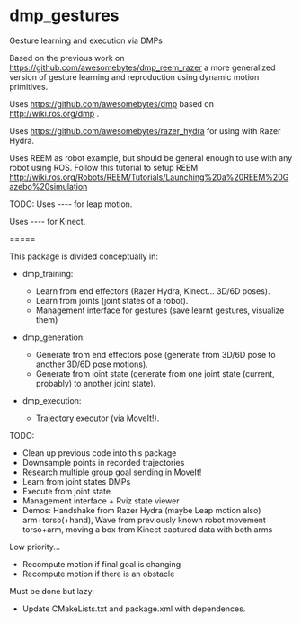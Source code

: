 dmp_gestures
============

Gesture learning and execution via DMPs

Based on the previous work on https://github.com/awesomebytes/dmp_reem_razer a more generalized version of gesture learning and reproduction using dynamic motion primitives.

Uses https://github.com/awesomebytes/dmp based on http://wiki.ros.org/dmp .

Uses https://github.com/awesomebytes/razer_hydra for using with Razer Hydra.

Uses REEM as robot example, but should be general enough to use with any robot using ROS.
Follow this tutorial to setup REEM http://wiki.ros.org/Robots/REEM/Tutorials/Launching%20a%20REEM%20Gazebo%20simulation 

TODO: 
Uses ---- for leap motion.

Uses ---- for Kinect.

=====

This package is divided conceptually in:

* dmp_training: 
  * Learn from end effectors (Razer Hydra, Kinect... 3D/6D poses).
  * Learn from joints (joint states of a robot).
  * Management interface for gestures (save learnt gestures, visualize them)

* dmp_generation:
  * Generate from end effectors pose (generate from 3D/6D pose to another 3D/6D pose motions).
  * Generate from joint state (generate from one joint state (current, probably) to another joint state).
* dmp_execution:
  * Trajectory executor (via MoveIt!).

 TODO:
  * Clean up previous code into this package
  * Downsample points in recorded trajectories
  * Research multiple group goal sending in MoveIt!
  * Learn from joint states DMPs
  * Execute from joint state
  * Management interface + Rviz state viewer
  * Demos: Handshake from Razer Hydra (maybe Leap motion also) arm+torso(+hand), Wave from previously known robot movement torso+arm, moving a box from Kinect captured data with both arms

  Low priority...
  * Recompute motion if final goal is changing
  * Recompute motion if there is an obstacle

Must be done but lazy:
* Update CMakeLists.txt and package.xml with dependences.